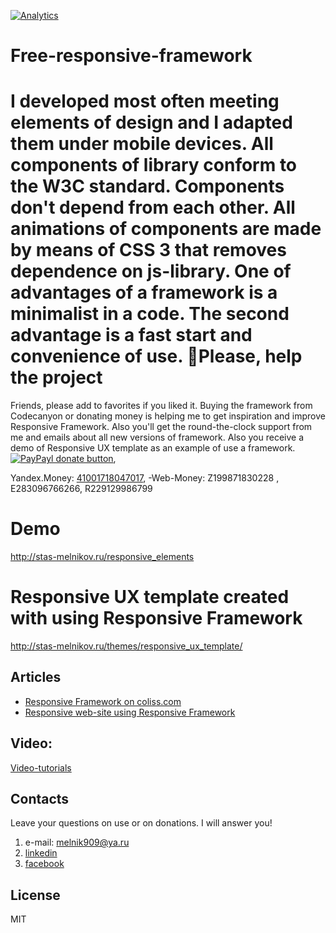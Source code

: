 [![Analytics](https://ga-beacon.appspot.com/UA-57151587-1/free-responsive-framework/readme?pixel)](https://github.com/melnik909/free-responsive-framework)

Free-responsive-framework
=========================

I developed most often meeting elements of design and I adapted them under mobile devices. All components of library conform to the W3C standard. Components don't depend from each other. All animations of components are made by means of CSS 3 that removes dependence on js-library. One of advantages of a framework is a minimalist in a code. The second advantage is a fast start and convenience of use.
Please, help the project
=========================
Friends, please add to favorites if you liked it. Buying the framework from Codecanyon or donating money is helping me to get inspiration and improve Responsive Framework. Also you'll get the round-the-clock support from me and emails about all new versions of framework. Also you receive a demo of Responsive UX template as an example of use a framework. [![PayPayl donate button](https://img.shields.io/badge/paypal-donate-yellow.svg)](https://www.paypal.com/cgi-bin/webscr?cmd=_s-xclick&hosted_button_id=MHS8KZ4U44Z7J "Donate once-off to this project using Paypal"),

Yandex.Money: <a href="https://money.yandex.ru/direct-payment.xml?receiver=41001718047017">41001718047017</a>,
-Web-Money: Z199871830228 , E283096766266, R229129986799

Demo
=========================
http://stas-melnikov.ru/responsive_elements

Responsive UX template created with using Responsive Framework
=========================
http://stas-melnikov.ru/themes/responsive_ux_template/

##  Articles
- [Responsive Framework on coliss.com](http://coliss.com/articles/build-websites/operation/work/free-responsive-framework.html)
- [Responsive web-site using Responsive Framework](http://www.script-tutorials.com/responsive-web-site-using-responsive-framework)


## Video:

[Video-tutorials](https://www.youtube.com/playlist?list=PLLu-WYoyebB0NmckvY8HbJil-F8UTzkyq)

##  Contacts

Leave your questions on use or on donations. I will answer you!
1) e-mail: melnik909@ya.ru
2) [linkedin](http://www.linkedin.com/in/melnik909)
3) [facebook](https://www.facebook.com/melnik909)

## License

MIT
